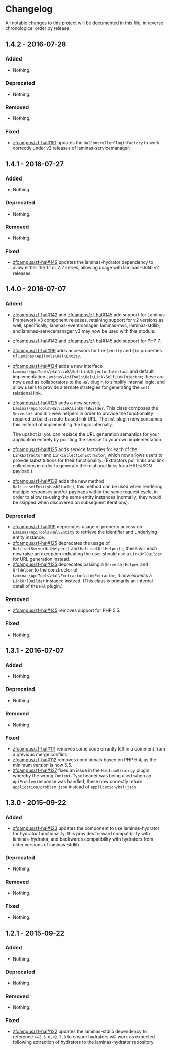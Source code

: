 # Changelog

All notable changes to this project will be documented in this file, in reverse chronological order by release.

## 1.4.2 - 2016-07-28

### Added

- Nothing.

### Deprecated

- Nothing.

### Removed

- Nothing.

### Fixed

- [zfcampus/zf-hal#151](https://github.com/zfcampus/zf-hal/pull/151) updates the
  `HalControllerPluginFactory` to work correctly under v2 releases of
  laminas-servicemanager.

## 1.4.1 - 2016-07-27

### Added

- Nothing.

### Deprecated

- Nothing.

### Removed

- Nothing.

### Fixed

- [zfcampus/zf-hal#149](https://github.com/zfcampus/zf-hal/pull/149) updates the laminas-hydrator
  dependency to allow either the 1.1 or 2.2 series, allowing usage with
  laminas-stdlib v2 releases.

## 1.4.0 - 2016-07-07

### Added

- [zfcampus/zf-hal#142](https://github.com/zfcampus/zf-hal/pull/142) and
  [zfcampus/zf-hal#145](https://github.com/zfcampus/zf-hal/pull/145) add support for Laminas
  Framework v3 component releases, retaining support for v2 versions as well;
  specifically, laminas-eventmanager, laminas-mvc, laminas-stdlib, and
  laminas-servicemanager v3 may now be used with this module.
- [zfcampus/zf-hal#142](https://github.com/zfcampus/zf-hal/pull/142) and
  [zfcampus/zf-hal#145](https://github.com/zfcampus/zf-hal/pull/145) add support for PHP 7.
- [zfcampus/zf-hal#99](https://github.com/zfcampus/zf-hal/pull/99) adds accessors for the
  `$entity` and `$id` properties of `Laminas\ApiTools\Hal\Entity`.
- [zfcampus/zf-hal#124](https://github.com/zfcampus/zf-hal/pull/124) adds a new interface
  `Laminas\ApiTools\Hal\Link\SelfLinkInjectorInterface` and default implementation
  `Laminas\ApiTools\Hal\Link\SelfLinkInjector`; these are now used as collaborators to the
  `Hal` plugin to simplify internal logic, and allow users to provide alternate
  strategies for generating the `self` relational link.
- [zfcampus/zf-hal#125](https://github.com/zfcampus/zf-hal/pull/125) adds a new service,
  `Laminas\ApiTools\Hal\Link\LinkUrlBuilder`. This class composes the `ServerUrl` and `Url`
  view helpers in order to provide the functionality required to build a
  route-based link URL. The `Hal` plugin now consumes this instead of
  implementing the logic internally.

  The upshot is: you can replace the URL generation semantics for your
  application entirely by pointing the service to your own implementation.
- [zfcampus/zf-hal#125](https://github.com/zfcampus/zf-hal/pull/125) adds service factories for
  each of the `LinkExtractor` and `LinkCollectionExtractor`, which now allows
  users to provide substitutions for their functionality. (Extractors pull links
  and link collections in order to generate the relational links for a HAL-JSON
  payload.)
- [zfcampus/zf-hal#139](https://github.com/zfcampus/zf-hal/pull/139) adds the new method
  `Hal::resetEntityHashStack()`; this method can be used when rendering multiple
  responses and/or payloads within the same request cycle, in order to allow
  re-using the same entity instances (normally, they would be skipped when
  discovered on subsequent iterations).

### Deprecated

- [zfcampus/zf-hal#99](https://github.com/zfcampus/zf-hal/pull/99) deprecates usage of property
  access on `Laminas\ApiTools\Hal\Entity` to retrieve the identifier and underlying entity
  instance.
- [zfcampus/zf-hal#125](https://github.com/zfcampus/zf-hal/pull/125) deprecates the usage of
  `Hal::setServerUrlHelper()` and `Hal::setUrlHelper()`; these will each now
  raise an exception indicating the user should use a `LinkUrlBuilder` for URL
  generation instead.
- [zfcampus/zf-hal#125](https://github.com/zfcampus/zf-hal/pull/125) deprecates passing a
  `ServerUrlHelper` and `UrlHelper` to the constructor of
  `Laminas\ApiTools\Hal\Exctractor\LinkExtractor`; it now expects a `LinkUrlBuilder` instance
  instead. (This class is primarily an internal detail of the `Hal` plugin.)

### Removed

- [zfcampus/zf-hal#145](https://github.com/zfcampus/zf-hal/pull/145) removes support for PHP 5.5.

### Fixed

- Nothing.

## 1.3.1 - 2016-07-07

### Added

- Nothing.

### Deprecated

- Nothing.

### Removed

- Nothing.

### Fixed

- [zfcampus/zf-hal#111](https://github.com/zfcampus/zf-hal/pull/111) removes some code errantly
  left in a comment from a previous merge conflict.
- [zfcampus/zf-hal#112](https://github.com/zfcampus/zf-hal/pull/112) removes conditionals based
  on PHP 5.4, as the minimum version is now 5.5.
- [zfcampus/zf-hal#127](https://github.com/zfcampus/zf-hal/pull/127) fixes an issue in the
  `HalJsonStrategy` plugin whereby the wrong `Content-Type` header was being
  used when an `ApiProblem` response was handled; these now correctly return
  `application/problem+json` instead of `application/hal+json`.

## 1.3.0 - 2015-09-22

### Added

- [zfcampus/zf-hal#123](https://github.com/zfcampus/zf-hal/pull/123) updates the component
  to use laminas-hydrator for hydrator functionality; this provides forward
  compatibility with laminas-hydrator, and backwards compatibility with
  hydrators from older versions of laminas-stdlib.

### Deprecated

- Nothing.

### Removed

- Nothing.

### Fixed

- Nothing.

## 1.2.1 - 2015-09-22

### Added

- Nothing.

### Deprecated

- Nothing.

### Removed

- Nothing.

### Fixed

- [zfcampus/zf-hal#122](https://github.com/zfcampus/zf-hal/pull/122) updates the
  laminas-stdlib dependency to reference `>=2.5.0,<2.7.0` to ensure hydrators
  will work as expected following extraction of hydrators to the laminas-hydrator
  repository.
